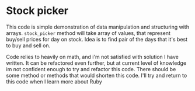 # Stock picker

This code is simple demonstration of data manipulation and structuring with arrays. `stock_picker` method will take array of values, that represent buy/sell prices for day on stock. Idea is to find pair of the days that it's best to buy and sell on.

Code relies to heavily on math, and i'm not satisfied with solution I have written. It can be refactored even further, but at current level of knowledge im not confident enough to try and refactor this code. There should be some method or methods that would shorten this code. I'll try and return to this code when I learn more about Ruby 